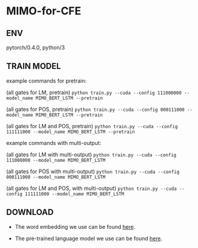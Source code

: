 # MIMO-for-CFE

## ENV

pytorch/0.4.0, python/3

## TRAIN MODEL

example commands for pretrain:

(all gates for LM, pretrain)
`python train.py --cuda --config 111000000 --model_name MIMO_BERT_LSTM --pretrain`

(all gates for POS, pretrain)
`python train.py --cuda --config 000111000 --model_name MIMO_BERT_LSTM --pretrain`

(all gates for LM and POS, pretrain)
`python train.py --cuda --config 111111000 --model_name MIMO_BERT_LSTM --pretrain`

example commands with multi-output:

(all gates for LM with multi-output)
`python train.py --cuda --config 111000000 --model_name MIMO_BERT_LSTM`

(all gates for POS with multi-output)
`python train.py --cuda --config 000111000 --model_name MIMO_BERT_LSTM`

(all gates for LM and POS, with multi-output)
`python train.py --cuda --config 111111000 --model_name MIMO_BERT_LSTM`


## DOWNLOAD

* The word embedding we use can be found [here](https://www.dropbox.com/sh/6yx1l8euehgw12k/AAB9mWc3m8H7niuEF7NBYUdRa?dl=0}{\underline{here}}\footnote{\url{https://www.dropbox.com/sh/6yx1l8euehgw12k/AAB9mWc3m8H7niuEF7NBYUdRa?dl=0}).

* The pre-trained language model we use can be found [here](https://www.dropbox.com/sh/q1kehix8q58sxmh/AADU35QFu1ZMuNQFTiEYWSxUa?dl=0}{\underline{here}}\footnote{\url{https://www.dropbox.com/sh/q1kehix8q58sxmh/AADU35QFu1ZMuNQFTiEYWSxUa?dl=0}}).

